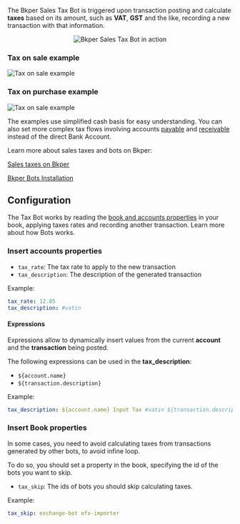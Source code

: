 
The Bkper Sales Tax Bot is triggered upon transaction posting and calculate **taxes** based on its amount, such as **VAT**, **GST** and the like, recording a new transaction with that information. 

<p align="center">
  <img src='https://bkper.com/images/bots/bkper-tax-bot/bkper-tax-bot.gif' alt='Bkper Sales Tax Bot in action'/>
</p>


### Tax on sale example
![Tax on sale example](https://docs.google.com/drawings/d/e/2PACX-1vSwYOxDA3k5U5I_jVsa2qzJOCXDiUWTLet_TY2VMFetrkGOwjKKNCZb6ygfSLz1V-bWrsDixVvSRRvX/pub?w=936&h=488)


### Tax on purchase example
![Tax on sale example](https://docs.google.com/drawings/d/e/2PACX-1vSQ5qwre1ivZZulAcKPRARYgpDiOyRdJ52LdaImkVPsCiYZOZGqqkUg-k4YgLhR4GHsOjwv7D5eLDQo/pub?w=936&h=488)
    

The examples use simplified cash basis for easy understanding. You can also set more complex tax flows involving accounts [payable](https://help.bkper.com/en/articles/2569171-accounts-payable) and [receivable](https://help.bkper.com/en/articles/2569170-accounts-receivable) instead of the direct Bank Account.


Learn more about sales taxes and bots on Bkper:

[Sales taxes on Bkper](https://help.bkper.com/en/articles/2569187-sales-taxes-vat)    

[Bkper Bots Installation](https://help.bkper.com/en/articles/3873607-bkper-bots-installation)    


## Configuration

The Tax Bot works by reading the [book and accounts properties](https://help.bkper.com/en/articles/3666485-custom-properties-on-books-and-accounts) in your book, applying taxes rates and recording another transaction. 
Learn more about how Bots works.

### Insert accounts properties

- ```tax_rate```: The tax rate to apply to the new transaction
- ```tax_description```: The description of the generated transaction

Example:
```yaml
tax_rate: 12.85
tax_description: #vatin
```

#### Expressions

Expressions allow to dynamically insert values from the current **account** and the **transaction** being posted.

The following expressions can be used in the **tax_description**:

- ```${account.name}```
- ```${transaction.description}```

Example:
``` yaml
tax_description: ${account.name} Input Tax #vatin ${transaction.description}
```

### Insert Book properties

In some cases, you need to avoid calculating taxes from transactions generated by other bots, to avoid infine loop. 

To do so, you should set a property in the book, specifying the id of the bots you want to skip.

- ```tax_skip```: The ids of bots you should skip calculating taxes.

Example:
```yaml
tax_skip: exchange-bot ofx-importer
```
